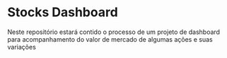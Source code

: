 # Stocks Dashboard
Neste repositório estará contido o processo de um projeto de dashboard para acompanhamento do valor de mercado de algumas ações e suas variações

